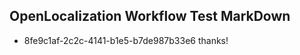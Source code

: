 ## OpenLocalization Workflow Test MarkDown
* 8fe9c1af-2c2c-4141-b1e5-b7de987b33e6 thanks!

<!--HONumber=Jul16_HO4-->


